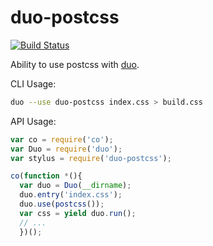# duo-postcss

[![Build Status](https://travis-ci.org/hhsnopek/duo-postcss.svg?branch=master)](https://travis-ci.org/hhsnopek/duo-postcss)

Ability to use postcss with [duo](https://github.com/duojs/duo).

CLI Usage:
```bash
duo --use duo-postcss index.css > build.css
```

API Usage:
```javascript
var co = require('co');
var Duo = require('duo');
var stylus = require('duo-postcss');

co(function *(){
  var duo = Duo(__dirname);
  duo.entry('index.css');
  duo.use(postcss());
  var css = yield duo.run();
  // ...
  })();
```

